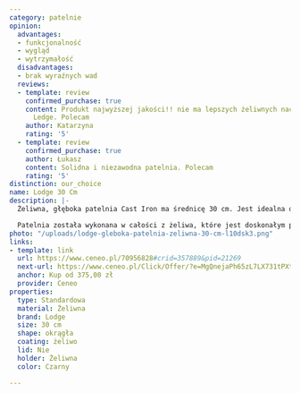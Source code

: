 ```yaml
---
category: patelnie
opinion:
  advantages:
  - funkcjonalność
  - wygląd
  - wytrzymałość
  disadvantages:
  - brak wyraźnych wad
  reviews:
  - template: review
    confirmed_purchase: true
    content: Produkt najwyższej jakości!! nie ma lepszych żeliwnych naczyń niz firmy
      Ledge. Polecam
    author: Katarzyna
    rating: '5'
  - template: review
    confirmed_purchase: true
    author: Łukasz
    content: Solidna i niezawodna patelnia. Polecam
    rating: '5'
distinction: our_choice
name: Lodge 30 Cm
description: |-
  Żeliwna, głęboka patelnia Cast Iron ma średnicę 30 cm. Jest idealna do smażenia na głębokim tłuszczu oraz serwowania posiłków na stół - prosto z patelni. Naczynie jest przystosowane do każdego rodzaju kuchenek, włącznie z kuchnią indukcyjną. Nadaje się także do piekarnika, dzięki czemu sprawdzi się doskonale jako forma do pieczenia.

  Patelnia została wykonana w całości z żeliwa, które jest doskonałym przewodnikiem ciepła. Dzięki temu naczynie nagrzewa się równomiernie i długo utrzymuje wysoką temperaturę, oszczędzając sporo energii potrzebnej do przygotowania posiłku. Produkt jest więc w pełni ekologiczny i przyjazny dla środowiska. Ze względu na wspomniane właściwości tworzywa żeliwnego, zaleca się stosowanie silikonowej nakładki na rękojeść patelni, aby uniknąć poparzenia dłoni podczas gotowania. Dzięki swojej trwałości jest naczyniem, które przy odpowiednim traktowaniu posłuży na naprawdę długie lata. W celu przedłużenia żywotności produktu odradza się mycie patelni w zmywarce.
photo: "/uploads/lodge-gleboka-patelnia-zeliwna-30-cm-l10dsk3.png"
links:
- template: link
  url: https://www.ceneo.pl/70956828#crid=357889&pid=21269
  next-url: https://www.ceneo.pl/Click/Offer/?e=MgQnejaPh65zL7LX731tPXtx2yJ6d8-R5kY7_lhUvcJaPVyOXb44UFanJmdrSZ1Eh_1qZk0n7GTVlU46AtlOAOHnZvIpy5ULVL4-prQeQ6to2vlZW0jN70Wk0WAKReLmIzqpJfm61JWlUEzCWQUN3Ss9T5p9ThoC_8XlaH9_qSOlUEzCWQUN3aVQTMJZBQ3dKprNMVxNd2k_hwtMKy8LPKFhfMX0gaPh0l7GaR_pNLNa4zEtklYsfWpqTd1X2kDftiCKKQoc4LvQ9HKCCC9r-rverHD1sCg5MJMugqSgtoBVVdhSfcs60z_H4ZjbMHZt&a=2&rc=notset
  anchor: Kup od 375,00 zł
  provider: Ceneo
properties:
  type: Standardowa
  material: Żeliwna
  brand: Lodge
  size: 30 cm
  shape: okrągła
  coating: żeliwo
  lid: Nie
  holder: Żeliwna
  color: Czarny

---
```

